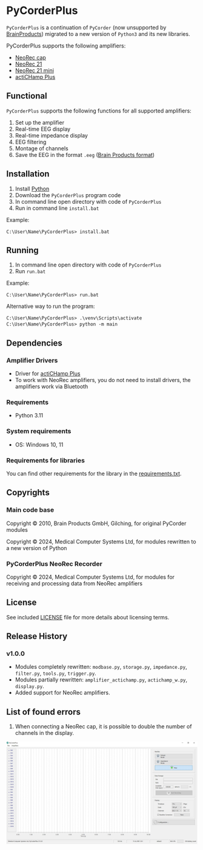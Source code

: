 # PyCorderPlus

`PyCorderPlus` is a continuation of `PyCorder` (now unsupported by [BrainProducts](https://www.brainproducts.com/)) migrated to a new version of `Python3` and its new libraries.

PyCorderPlus supports the following amplifiers:
* [NeoRec cap](https://mcscap.com/catalog/mobile-system-neoreccap-16/system-neorec-cap-16-base/)
* [NeoRec 21](https://mcscap.com/catalog/mobile-system-neorec-cap-21/system-neorec-cap-21-professional/)
* [NeoRec 21 mini](https://mcscap.com/catalog/mobile-system-neorec-cap-21-mini/system-neorec-cap-21-mini-professional/)
* [actiCHamp Plus](https://brainvision.com/products/actichamp-plus/)

## Functional

`PyCorderPlus` supports the following functions for all supported amplifiers:
1. Set up the amplifier
2. Real-time EEG display
2. Real-time impedance display
3. EEG filtering
4. Montage of channels
5. Save the EEG in the format `.eeg` ([Brain Products format](https://www.brainproducts.com/support-resources/brainvision-core-data-format-1-0/))


## Installation

1. Install [Python](https://www.python.org/downloads/)
2. Download the `PyCorderPlus` program code
2. In command line open directory with code of `PyCorderPlus`
3. Run in command line `install.bat`

Example:
```commandline
C:\User\Name\PyCorderPlus> install.bat
```

## Running

1. In command line open directory with code of `PyCorderPlus`
2. Run `run.bat`

Example:
```commandline
C:\User\Name\PyCorderPlus> run.bat
```

Alternative way to run the program:

```commandline
C:\User\Name\PyCorderPlus> .\venv\Scripts\activate
C:\User\Name\PyCorderPlus> python -m main
```




## Dependencies

### Amplifier Drivers

* Driver for [actiCHamp Plus](actiCHampDriver)
* To work with NeoRec amplifiers, you do not need to install drivers, the amplifiers work via Bluetooth


### Requirements
* Python 3.11

### System requirements
* OS: Windows 10, 11

### Requirements for libraries
You can find other requirements for the library in the [requirements.txt](requirements.txt).

## Copyrights
### Main code base
Copyright © 2010, Brain Products GmbH, Gilching, for original PyCorder modules

Copyright © 2024, Medical Computer Systems Ltd, for modules rewritten to a new version of Python

### PyCorderPlus NeoRec Recorder
Copyright © 2024, Medical Computer Systems Ltd, for modules for receiving and processing data from NeoRec amplifiers

## License
See included [LICENSE](LICENSE) file for more details about licensing terms.

## Release History
### v1.0.0
* Modules completely rewritten: `modbase.py`, `storage.py`, `impedance.py`, `filter.py`, `tools.py`, `trigger.py`.
* Modules partially rewritten: `amplifier_actichamp.py`, `actichamp_w.py`, `display.py`.
* Added support for NeoRec amplifiers.

## List of found errors
1. When connecting a NeoRec cap, it is possible to double the number of channels in the display.

![Error example](res/error_img.JPG)